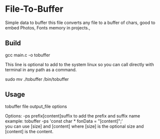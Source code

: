 # File-To-Buffer
<p>Simple data to buffer this file converts any file to a buffer of chars, good to embed Photos, Fonts memory in projects.,</p>


<h2>Build</h2>
gcc main.c -o tobuffer
<p>
This line is optional to add to the system linux so you can call directly with terminal in any path as a command.</p>
<p>sudo mv ./tobuffer /bin/tobuffer</p>

<h2>Usage</h2>
tobuffer file output_file options


Options:
  -ps prefix[content]suffix  to add the prefix and suffix name example: tobuffer -ps 'const char * fonData = "[content]";'<br>
  you can use [size] and [content] where [size] is the optional size and [content] is the content.

